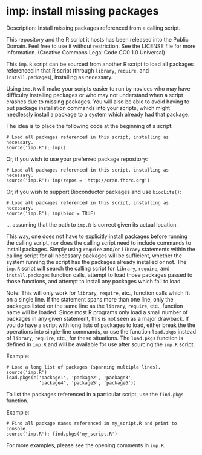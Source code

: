 # imp: install missing packages

Description: Install missing packages referenced from a calling script.

This repository and the R script it hosts has been released into the Public
Domain. Feel free to use it without restriction. See the LICENSE file for
more information. (Creative Commons Legal Code CC0 1.0 Universal)

This `imp.R` script can be sourced from another R script to load all packages
referenced in that R script (through `library`, `require`, and 
`install.packages`), installing as necessary.

Using `imp.R` will make your scripts easier to run by novices who may have 
difficulty installing packages or who may not understand when a script 
crashes due to missing packages. You will also be able to avoid having
to put package installation commands into your scripts, which might
needlessly install a package to a system which already had that package.

The idea is to place the following code at the beginning of a script:

```
# Load all packages referenced in this script, installing as necessary.
source('imp.R'); imp()
```

Or, if you wish to use your preferred package repository:

```
# Load all packages referenced in this script, installing as necessary.
source('imp.R'); imp(repos = 'http://cran.fhcrc.org')
```

Or, if you wish to support Bioconductor packages and use `biocLite()`:

```
# Load all packages referenced in this script, installing as necessary.
source('imp.R'); imp(bioc = TRUE)
```

... assuming that the path to `imp.R` is correct given its actual location.

This way, one does not have to explicitly install packages before
running the calling script, nor does the calling script need to include
commands to install packages. Simply using `require` and/or `library`
statements within the calling script for all necessary packages will be 
sufficient, whether the system running the script has the packages 
already installed or not. The `imp.R` script will search the calling
script for `library`, `require`, and `install.packages` function calls, 
attempt to load those packages passed to those functions, and attempt to 
install any packages which fail to load.

Note: This will only work for `library`, `require`, etc., function calls 
which fit on a single line. If the statement spans more than one line, only
the packages listed on the same line as the `library`, `require`, etc., 
function name will be loaded. Since most R programs only load a small
number of packages in any given statement, this is not seen as a major
drawback. If you do have a script with long lists of packages to load,
either break the the operations into single-line commands, or use the
function `load.pkgs` instead of `library`, `require`, etc., for these
situations. The `load.pkgs` function is defined in `imp.R` and will be 
available for use after sourcing the `imp.R` script.

Example:

```
# Load a long list of packages (spanning multiple lines).
source('imp.R')
load.pkgs(c('package1', 'package2', 'package3', 
            'package4', 'package5', 'package6'))
```

To list the packages referenced in a particular script, use the `find.pkgs`
function.

Example:

```
# Find all package names referenced in my_script.R and print to console.
source('imp.R'); find.pkgs('my_script.R')
```

For more examples, please see the opening comments in `imp.R`.


